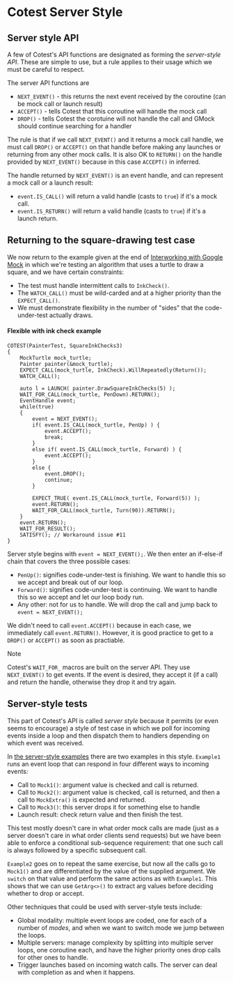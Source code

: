 # Cotest Server Style

## Server style API

A few of Cotest's API functions are designated as forming the _server-style API_. These are simple to use, but a rule applies to their usage which we must be careful to respect.

The server API functions are
 - `NEXT_EVENT()` - this returns the next event received by the coroutine (can be mock call or launch result)
 - `ACCEPT()` - tells Cotest that this coroutine will handle the mock call
 - `DROP()` - tells Cotest the corotuine will not handle the call and GMock should continue searching for a handler

The rule is that if we call `NEXT_EVENT()` and it returns a mock call handle, we must call `DROP()` or `ACCEPT()` on that handle before making any launches or returning from any other mock calls. It is also OK to `RETURN()` on the handle provided by `NEXT_EVENT()` because in this case `ACCEPT()` in inferred.

The handle returned by `NEXT_EVENT()` is an event handle, and can represent a mock call or a launch result:
 - `event.IS_CALL()` will return a valid handle (casts to `true`) if it's a mock call.
 - `event.IS_RETURN()` will return a valid handle (casts to `true`) if it's a launch return.

## Returning to the square-drawing test case

We now return to the example given at the end of [Interworking with Google Mock](working-with-gmock.md) in which we're testing an algorithm that uses a turtle to draw a square, and we have certain constraints:
 - The test must handle intermittent calls to `InkCheck()`.
 - The `WATCH_CALL()` must be wild-carded and at a higher priority than the `EXPECT_CALL()`.
 - We must demonstrate flexibility in the number of "sides" that the code-under-test actually draws.

#### Flexible with ink check example
```
COTEST(PainterTest, SquareInkChecks3)
{
    MockTurtle mock_turtle;
    Painter painter(&mock_turtle);
    EXPECT_CALL(mock_turtle, InkCheck).WillRepeatedly(Return());
    WATCH_CALL();

    auto l = LAUNCH( painter.DrawSquareInkChecks(5) );
    WAIT_FOR_CALL(mock_turtle, PenDown).RETURN();
    EventHandle event;
    while(true)
    {
        event = NEXT_EVENT();
        if( event.IS_CALL(mock_turtle, PenUp) ) {
            event.ACCEPT();
            break;
        }
        else if( event.IS_CALL(mock_turtle, Forward) ) {
            event.ACCEPT();
        }
        else {
            event.DROP();
            continue;
        }
        
        EXPECT_TRUE( event.IS_CALL(mock_turtle, Forward(5)) );
        event.RETURN();
        WAIT_FOR_CALL(mock_turtle, Turn(90)).RETURN();
    }
    event.RETURN();
    WAIT_FOR_RESULT();
    SATISFY(); // Workaround issue #11
}
```
Server style begins with `event = NEXT_EVENT();`. We then enter an if-else-if chain that covers the three possible cases:
 - `PenUp()`: signifies code-under-test is finishing. We want to handle this so we accept and break out of our loop.
 - `Forward()`: signifies code-under-test is continuing. We want to handle this so we accept and let our loop body run.
 - Any other: not for us to handle. We will drop the call and jump back to `event = NEXT_EVENT();`

 We didn't need to call `event.ACCEPT()` because in each case, we immediately call `event.RETURN()`. However, it
 is good practice to get to a `DROP()` or `ACCEPT()` as soon as practiable.

> [!NOTE]
> Cotest's `WAIT_FOR_` macros are built on the server API. They use `NEXT_EVENT()` to get events. If the event is desired, they
> accept it (if a call) and return the handle, otherwise they drop it and try again.

## Server-style tests

This part of Cotest's API is called _server style_ because it permits (or even seems to encourage) a style of test case in which we poll for incoming events inside a loop and then dispatch them to handlers depending on which event was received. 

In [the server-style examples](../test/cotest-serverised.cc) there are two examples in this style. `Example1` runs an event loop that can respond in four different ways to incoming events:
 - Call to `Mock1()`: argument value is checked and call is returned.
 - Call to `Mock2()`: argument value is checked, call is returned, and then a call to `MockExtra()` is expected and returned.
 - Call to `Mock3()`: this server drops it for something else to handle
 - Launch result: check return value and then finish the test.

This test mostly doesn't care in what order mock calls are made (just as a server doesn't care in what order clients send requests) but we have been able to enforce a conditional sub-sequence requirement: that one such call is always followed by a specific subsequent call.

`Example2` goes on to repeat the same exercise, but now all the calls go to `Mock1()` and are differentiated by the value of the supplied argument. We `switch` on that value and perform the same actions as with `Example1`. This shows that we can use `GetArg<>()` to extract arg values before deciding whether to drop or accept.

Other techniques that could be used with server-style tests include:
 - Global modality: multiple event loops are coded, one for each of a number of _modes_, and when we want to switch mode we jump between the loops.
 - Multiple servers: manage complexity by splitting into multiple server loops, one coroutine each, and have the higher priority ones drop calls for other ones to handle.
 - Trigger launches based on incoming watch calls. The server can deal with completion as and when it happens.

